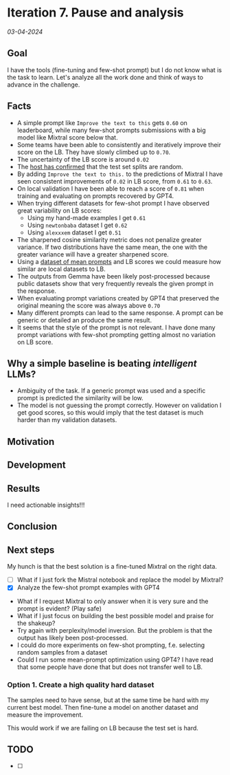 # Iteration 7. Pause and analysis

_03-04-2024_

## Goal

I have the tools (fine-tuning and few-shot prompt) but I do not know what is the task to learn. Let's
analyze all the work done and think of ways to advance in the challenge.

## Facts

- A simple prompt like `Improve the text to this` gets `0.60` on leaderboard, while many few-shot prompts
  submissions with a big model like Mixtral score below that.
- Some teams have been able to consistently and  iteratively improve their score on the LB. They have slowly climbed up to `0.70`.
- The uncertainty of the LB score is around `0.02`
- The [host has confirmed](https://www.kaggle.com/competitions/llm-prompt-recovery/discussion/477160#2733868) that the test set splits are random.
- By adding `Improve the text to this.` to the predictions of Mixtral I have seen consistent improvements of `0.02` in LB score, from `0.61` to `0.63`.
- On local validation I have been able to reach a score of `0.81` when training and evaluating on prompts recovered by GPT4.
- When trying different datasets for few-shot prompt I have observed great variability on LB scores:
    - Using my hand-made examples I get `0.61`
    - Using `newtonbaba` dataset I get `0.62`
    - Using `alexxxem` dataset I get `0.51`
- The sharpened cosine similarity metric does not penalize greater variance. If two distributions have the same mean, the one with the greater variance will have a greater sharpened score.
- Using a [dataset of mean prompts](https://www.kaggle.com/datasets/kishanvavdara/llm-prompt-recovery-mean-prompts) and LB scores we could measure how similar are local datasets to LB.
- The outputs from Gemma have been likely post-processed because public datasets show that very frequently
  reveals the given prompt in the response.
- When evaluating prompt variations created by GPT4 that preserved the original meaning the score was always above `0.70`
- Many different prompts can lead to the same response. A prompt can be generic or detailed an produce the same result.
- It seems that the style of the prompt is not relevant. I have done many prompt variations with few-shot prompting getting almost no variation on LB score.

## Why a simple baseline is beating _intelligent_ LLMs?

- Ambiguity of the task. If a generic prompt was used and a specific prompt is predicted the similarity will be low.
- The model is not guessing the prompt correctly. However on validation I get good scores, so this would
  imply that the test dataset is much harder than my validation datasets.

## Motivation

## Development

## Results

I need actionable insights!!!

## Conclusion

## Next steps

My hunch is that the best solution is a fine-tuned Mixtral on the right data.

- [ ] What if I just fork the Mistral notebook and replace the model by Mixtral?
- [x] Analyze the few-shot prompt examples with GPT4
- What if I request Mixtral to only answer when it is very sure and the prompt is evident? (Play safe)
- What if I just focus on building the best possible model and praise for the shakeup?
- Try again with perplexity/model inversion. But the problem is that the output has likely been post-processed.
- I could do more experiments on few-shot prompting, f.e. selecting random samples from a dataset
- Could I run some mean-prompt optimization using GPT4? I have read that some people have done that but does not transfer well to LB.

### Option 1. Create a high quality hard dataset

The samples need to have sense, but at the same time be hard with my current best model.
Then fine-tune a model on another dataset and measure the improvement.

This would work if we are failing on LB because the test set is hard.

## TODO

- [ ]
